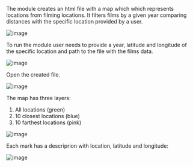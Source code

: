 The module creates an html file with a map which which represents locations from filming locations.
It filters films by a given year comparing distances with the specific location provided by a user. 

![image](https://user-images.githubusercontent.com/92580927/152962036-3a652f42-5147-4be0-88fa-469ec5f5b04f.png)

To run the module user needs to provide a year, latitude and longitude of the specific location and path  to the file with the films data.

![image](https://user-images.githubusercontent.com/92580927/152962913-d7840dc1-43ef-4e70-ae69-344d406b372b.png)

Open the created file.

![image](https://user-images.githubusercontent.com/92580927/152960737-be90b0f9-8836-4afc-9eba-2429d5208b29.png)

The map has three layers: 
1) All locations (green)
2) 10 closest locations (blue)
3) 10 farthest locations (pink)

![image](https://user-images.githubusercontent.com/92580927/152963097-f9d93117-867e-4fc4-904a-73e337e7c00c.png)

Each mark has a descriprion with location, latitude and longitude:

![image](https://user-images.githubusercontent.com/92580927/152966046-509e22d3-c62c-4046-911b-4e738916b0c1.png)
